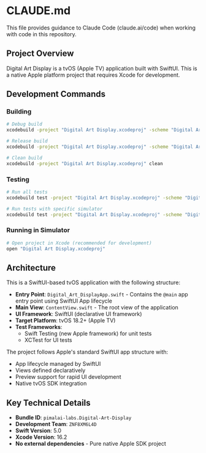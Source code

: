 # CLAUDE.md

This file provides guidance to Claude Code (claude.ai/code) when working with code in this repository.

## Project Overview

Digital Art Display is a tvOS (Apple TV) application built with SwiftUI. This is a native Apple platform project that requires Xcode for development.

## Development Commands

### Building
```bash
# Debug build
xcodebuild -project "Digital Art Display.xcodeproj" -scheme "Digital Art Display" -configuration Debug

# Release build
xcodebuild -project "Digital Art Display.xcodeproj" -scheme "Digital Art Display" -configuration Release

# Clean build
xcodebuild -project "Digital Art Display.xcodeproj" clean
```

### Testing
```bash
# Run all tests
xcodebuild test -project "Digital Art Display.xcodeproj" -scheme "Digital Art Display"

# Run tests with specific simulator
xcodebuild test -project "Digital Art Display.xcodeproj" -scheme "Digital Art Display" -destination 'platform=tvOS Simulator,name=Apple TV'
```

### Running in Simulator
```bash
# Open project in Xcode (recommended for development)
open "Digital Art Display.xcodeproj"
```

## Architecture

This is a SwiftUI-based tvOS application with the following structure:

- **Entry Point**: `Digital_Art_DisplayApp.swift` - Contains the `@main` app entry point using SwiftUI App lifecycle
- **Main View**: `ContentView.swift` - The root view of the application
- **UI Framework**: SwiftUI (declarative UI framework)
- **Target Platform**: tvOS 18.2+ (Apple TV)
- **Test Frameworks**: 
  - Swift Testing (new Apple framework) for unit tests
  - XCTest for UI tests

The project follows Apple's standard SwiftUI app structure with:
- App lifecycle managed by SwiftUI
- Views defined declaratively
- Preview support for rapid UI development
- Native tvOS SDK integration

## Key Technical Details

- **Bundle ID**: `pimalai-labs.Digital-Art-Display`
- **Development Team**: `ZNF8XM6L4D`
- **Swift Version**: 5.0
- **Xcode Version**: 16.2
- **No external dependencies** - Pure native Apple SDK project